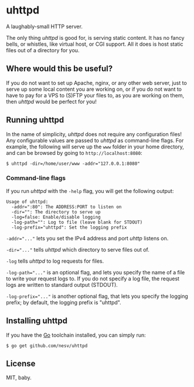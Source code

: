 # uhttpd

A laughably-small HTTP server.

The only thing *uhttpd* is good for, is serving static content. It has no fancy
bells, or whistles, like virtual host, or CGI support. All it does is host
static files out of a directory for you.

## Where would this be useful?

If you do not want to set up Apache, nginx, or any other web server, just to
serve up some local content you are working on, or if you do not want to have
to pay for a VPS to (S)FTP your files to, as you are working on them, then
*uhttpd* would be perfect for you!

## Running uhttpd

In the name of simplicity, *uhttpd* does not require any configuration files!
Any configurable values are passed to *uhttpd* as command-line flags. For
example, the following will serve up the `www` folder in your home directory,
and can be browsed by going to `http://localhost:8080`:

```
$ uhttpd -dir=/home/user/www -addr="127.0.0.1:8080"
```

### Command-line flags

If you run *uhttpd* with the `-help` flag, you will get the following output:

	Usage of uhttpd:
	  -addr=":80": The ADDRESS:PORT to listen on
	  -dir="": The directory to serve up
	  -log=false: Enable/disable logging
	  -log-path="": Log to file (leave blank for STDOUT)
	  -log-prefix="uhttpd": Set the logging prefix

`-addr="..."` lets you set the IPv4 address and port *uhttp* listens on.

`-dir="..."` tells *uhttpd* which directory to serve files out of.

`-log` tells *uhttpd* to log requests for files.

`-log-path="..."` is an optional flag, and lets you specify the name of a file
to write your request logs to. If you do not specify a log file, the request
logs are written to standard output (STDOUT).

`-log-prefix="..."` is another optional flag, that lets you specify the logging
prefix; by default, the logging prefix is "uhttpd".

## Installing uhttpd

If you have the [Go](http://golang.org) toolchain installed, you can simply
run:

	$ go get github.com/nesv/uhttpd


## License

MIT, baby.
